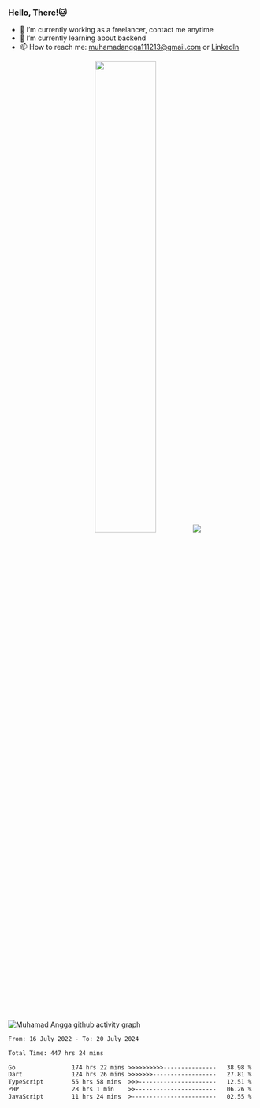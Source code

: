 
### Hello, There!🐱

- 🔭 I’m currently working as a freelancer, contact me anytime
- 🌱 I’m currently learning about backend
- 📫 How to reach me: [muhamadangga111213@gmail.com](mailto:muhamadangga111213@gmail.com) or [LinkedIn](https://www.linkedin.com/in/muhamad-angga)

<p align="center">
    <img width="49.5%" src="https://github-readme-stats.vercel.app/api?username=muhangga&count_private=true&theme=ocean_dark&show_icons=true" />
    &nbsp;
    <img src="https://github-readme-stats.vercel.app/api/top-langs/?username=muhangga&langs_count=8&layout=compact&theme=ocean_dark&show_icons=true" />
</p>

![Muhamad Angga github activity graph](https://github-readme-activity-graph.cyclic.app/graph?username=muhangga&custom_title=Angga&color=708090&theme=github-dark)


<!--START_SECTION:waka-->

```txt
From: 16 July 2022 - To: 20 July 2024

Total Time: 447 hrs 24 mins

Go                174 hrs 22 mins >>>>>>>>>>---------------   38.98 %
Dart              124 hrs 26 mins >>>>>>>------------------   27.81 %
TypeScript        55 hrs 58 mins  >>>----------------------   12.51 %
PHP               28 hrs 1 min    >>-----------------------   06.26 %
JavaScript        11 hrs 24 mins  >------------------------   02.55 %
```

<!--END_SECTION:waka-->
